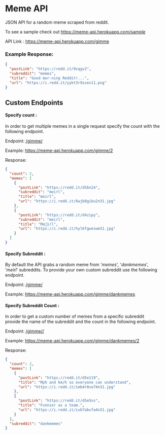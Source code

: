 # Meme API

JSON API for a random meme scraped from reddit.

To see a sample check out https://meme-api.herokuapp.com/sample

API Link : https://meme-api.herokuapp.com/gimme

### Example Response:

```json
{
  "postLink": "https://redd.it/9vqgv2",
  "subreddit": "memes",
  "title": "Good mor-ning Reddit!...",
  "url": "https://i.redd.it/yykt3r9zsex11.png"
}
```

## Custom Endpoints

#### Specify count :

In order to get multiple memes in a single request specify the count with the following endpoint.

Endpoint: [/gimme/<count>](https://meme-api.herokuapp.com/gimme/2)

Example: https://meme-api.herokuapp.com/gimme/2

Response:

```json
{
  "count": 2,
  "memes": [
    {
      "postLink": "https://redd.it/d5bn24",
      "subreddit": "meirl",
      "title": "meirl",
      "url": "https://i.redd.it/6wjb8gibu2n31.jpg"
    },
    {
      "postLink": "https://redd.it/d4zipy",
      "subreddit": "meirl",
      "title": "Me🚐irl",
      "url": "https://i.redd.it/hyl6fgweswm31.jpg"
    }
  ]
}
```

#### Specify Subreddit :

By default the API grabs a random meme from '_memes_', '_dankmemes_', '_meirl_' subreddits. To provide your own custom subreddit use the following endpoint.

Endpoint: [/gimme/<subreddit>](https://meme-api.herokuapp.com/gimme/dankmemes)

Example: https://meme-api.herokuapp.com/gimme/dankmemes

#### Specify Subreddit Count :

In order to get a custom number of memes from a specific subreddit provide the name of the subreddit and the count in the following endpoint.

Endpoint: [/gimme/<subreddit>/<count>](https://meme-api.herokuapp.com/gimme/dankmemes/2)

Example: https://meme-api.herokuapp.com/gimme/dankmemes/2

Response:

```json
{
  "count": 2,
  "memes": [
    {
      "postLink": "https://redd.it/d5e119",
      "title": "Mph and km/h so everyone can understand",
      "url": "https://i.redd.it/imb4r0se74n31.jpg"
    },
    {
      "postLink": "https://redd.it/d5e5ns",
      "title": "Funnier as a team.",
      "url": "https://i.redd.it/ixb7absfa4n31.jpg"
    }
  ],
  "subreddit": "dankmemes"
}
```
